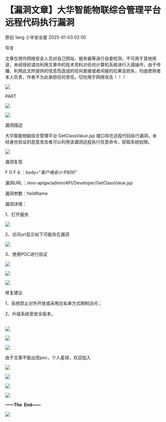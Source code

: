 #  【漏洞文章】大华智能物联综合管理平台远程代码执行漏洞   
原创 1ang  小羊安全屋   2025-01-03 02:50  
  
导言  
  
  
文章仅用作网络安全人员对自己网站、服务器等进行自查检测，不可用于其他用途，未经授权请勿利用文章中的技术资料对任何计算机系统进行入侵操作，由于传播、利用此文所提供的信息而造成的任何直接或者间接的后果及损失，均由使用者本人负责，作者不为此承担任何责任。切勿用于网络攻击！！！  
  
![](https://mmbiz.qpic.cn/mmbiz_jpg/reg3T0Fqiax8lPLzcDQicIfv49r4EgibnRuz10rNYiaBDlUaSfqrWgYrD36DPE4uiar4kHLq7x60wPaguey7Pz8BTOA/640?wx_fmt=other&tp=webp&wxfrom=5&wx_lazy=1 "")  
  
PART   
  
![](https://mmbiz.qpic.cn/sz_mmbiz_gif/ktKCAuwAa8dmj6TprnPZe7wiasyw7EtyLyNy649qJ3lfwTtxWSKPhdzSJ7JicAxfkYSlAawXNCOmzhS3Rib2ZradA/640?wx_fmt=gif "")  
  
  
![](https://mmbiz.qpic.cn/sz_mmbiz_gif/bBPjSTVLnXbhGFgqz3CwuWdGELjD7wYzxM9mrvz9tUBAwaeMof26ca9fSicRezRV3vKt7a04AfuPcLoVBtgpYDw/640?wx_fmt=gif "")  
  
漏洞描述  
  
大华智能物联综合管理平台 GetClassValue.jsp 接口存在远程代码执行漏洞，未经身份验证的恶意攻击者可以利用该漏洞远程执行任意命令，获取系统权限。  
  
![](https://mmbiz.qpic.cn/sz_mmbiz_gif/3RSJOISXa6jxhSggXrE9ibwcuRuSia2kIsFAHRbtYf5eb0O4TtXqn4yweC65OpzNRdrrnrkEYbjdqUkg9eIQVkHA/640?wx_fmt=gif "")  
  
漏洞复现  
  
F O F A ：body="*客户端会小于800*"  
  
漏洞URL：/evo-apigw/admin/API/Developer/GetClassValue.jsp  
  
漏洞参数：fieldName  
  
漏洞详情：  
  
1、打开服务  
  
![](https://mmbiz.qpic.cn/sz_mmbiz_png/lnzwRq0p4icF75zZMb18UBIMDk67V3G8ohmNajR9lhkMj2OSLpicGfic8kpgibKsUEicD2lEHuz35UgzIDp0PupI1Fw/640?wx_fmt=png&from=appmsg "")  
  
2、访问url显示如下可能存在漏洞  
  
![](https://mmbiz.qpic.cn/sz_mmbiz_png/lnzwRq0p4icF75zZMb18UBIMDk67V3G8obGLAickibicvU01W21ibgzvWZW7dkHX2jw87abVdOia1ibzq89RAianuSEyZg/640?wx_fmt=png&from=appmsg "")  
  
3、使用POC进行验证  
  
![](https://mmbiz.qpic.cn/sz_mmbiz_png/lnzwRq0p4icF75zZMb18UBIMDk67V3G8o8eSC3hIe7LEDicbo6oB3ghEs7vZ8rafge4vfvrF3RSYlJPJk27m0VpA/640?wx_fmt=png&from=appmsg "")  
  
  
![](https://mmbiz.qpic.cn/sz_mmbiz_png/lnzwRq0p4icF75zZMb18UBIMDk67V3G8oYIPun4uicgehicynr1J0yNBdJRwYIV8Iy6Mg5ibb6rlF5uibgkaPZUmZOw/640?wx_fmt=png&from=appmsg "")  
  
  
  
  
![](https://mmbiz.qpic.cn/sz_mmbiz_gif/bBPjSTVLnXbhGFgqz3CwuWdGELjD7wYzxM9mrvz9tUBAwaeMof26ca9fSicRezRV3vKt7a04AfuPcLoVBtgpYDw/640?wx_fmt=gif "")  
  
修复建议  
  
1、系统禁止对外开放或采用白名单方式限制访问；  
  
2、升级系统至安全版本。  
   
  
  
![](https://mmbiz.qpic.cn/mmbiz_png/3YqocLTzbGQjus64G8bmAyDCiaaE8IY57OmvR7bHq1UzAqRG0gme38uvdXggrrlmNJyePh4Ox1AI9oQ1PY8otRw/640?wx_fmt=png "")  
  
![](https://mmbiz.qpic.cn/mmbiz_png/zQTAicxBBI1QaAzOgiblQicVnO8XZUWj6cpdOL8EHU0unLP9fGEBxdTZDXfHeeEGGibNzMYfxDgtyicKv8r5Q18UsyQ/640?wx_fmt=png "")  
  
  
![](https://mmbiz.qpic.cn/mmbiz_png/ibpQMTribKicf2Xibe2qFYgtMw8UhDdllzZryYjianfS4LcHCAT7VWbjwoaZNF4lCAxUmFdIibmUrBibToxxt9QbGf3WQ/640?wx_fmt=png "")  
  
由于文章不能出现poc，个人星球，欢迎加入  
  
![](https://mmbiz.qpic.cn/sz_mmbiz_jpg/lnzwRq0p4icF88zkXzrnATODaPrYYSZ1ZUyicl3UZSdda9RxiavwPXEWfdn5WiboAA7HiavEZblfA9CLsFQKlxsU8Xg/640?wx_fmt=jpeg "")  
  
  
![](https://mmbiz.qpic.cn/sz_mmbiz_png/2TVkuiaNYQGjWwnsmctvTmClxYzHJicxBiahOibtjQicH8vaCz7TPFMK0EsiczbQfwzlSNiaaU8akYibuIdpUCicYoFGZNQ/640?wx_fmt=png "")  
  
  
![](https://mmbiz.qpic.cn/mmbiz_png/1C21KZjMBaSHgMAvP4faiar3XTekytaNKOlc7UibOhTqxaA0iapiabBKVITYicR4NM125QTp9lYt9lylfI7LzfqkLsg/640?wx_fmt=png "")  
  
  
![](https://mmbiz.qpic.cn/sz_mmbiz_png/uNpMBR1pZOia18Kuib6Qukssk36955zGygr0vKFbclQLHMRSJqic5s7waKZlJrto2oTb42sYY7icxo5zcn24MjDSfA/640?wx_fmt=png "")  
  
  
  
  
**——The  End——**  
  
![](https://mmbiz.qpic.cn/mmbiz_gif/b96CibCt70iaZREh6DtDyA9wcDsp0m1RNV9C4uiaagltPDn83s3k6Sw5DbfRWdGc25Q1WDNCpjZLXQpCxFfiaGT5ag/640?wx_fmt=gif "")  
  
  
